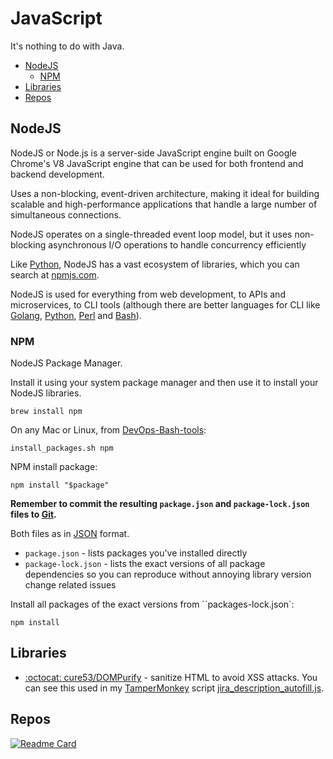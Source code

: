 # JavaScript

It's nothing to do with Java.

<!-- INDEX_START -->

- [NodeJS](#nodejs)
  - [NPM](#npm)
- [Libraries](#libraries)
- [Repos](#repos)

<!-- INDEX_END -->

## NodeJS

NodeJS or Node.js is a server-side JavaScript engine built on Google Chrome's V8 JavaScript engine
that can be used for both frontend and backend development.

Uses a non-blocking, event-driven architecture, making it ideal for building scalable and high-performance applications
that handle a large number of simultaneous connections.

NodeJS operates on a single-threaded event loop model, but it uses non-blocking asynchronous I/O operations to handle concurrency efficiently

Like [Python](python.md), NodeJS has a vast ecosystem of libraries, which you can search at
[npmjs.com](https://www.npmjs.com/).

NodeJS is used for everything from web development, to APIs and microservices, to CLI tools
(although there are better languages for CLI like [Golang](go.md), [Python](python.md), [Perl](perl.md) and [Bash](bash.md)).

### NPM

NodeJS Package Manager.

Install it using your system package manager and then use it to install your NodeJS libraries.

```shell
brew install npm
```

On any Mac or Linux, from [DevOps-Bash-tools](devops-bash-tools.md):

```shell
install_packages.sh npm
```

NPM install package:

```shell
npm install "$package"
```

**Remember to commit the resulting `package.json` and `package-lock.json` files to [Git](git.md).**

Both files as in [JSON](json.md) format.

- `package.json` - lists packages you've installed directly
- `package-lock.json` - lists the exact versions of all package dependencies so you can reproduce without annoying
  library version change related issues

Install all packages of the exact versions from ``packages-lock.json`:

```shell
npm install
```

## Libraries

- [:octocat: cure53/DOMPurify](https://github.com/cure53/DOMPurify) - sanitize HTML to avoid XSS attacks.
  You can see this used in my [TamperMonkey](tampermonkey.md) script
  [jira_description_autofill.js](https://github.com/HariSekhon/TamperMonkey/blob/main/jira_description_autofill.js).

## Repos

[![Readme Card](https://github-readme-stats.vercel.app/api/pin/?username=HariSekhon&repo=TamperMonkey&theme=ambient_gradient&description_lines_count=3)](https://github.com/HariSekhon/TamperMonkey)

